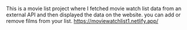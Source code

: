 This is a movie list project where I fetched movie watch list data from an external API and then displayed the data on the website. you can add or remove films from your list.                                                                                                                              https://moviewatchlist1.netlify.app/      
 
